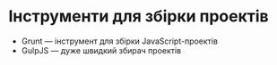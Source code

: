
# Інструменти для збірки проектів

* Grunt — інструмент для збірки JavaScript-проектів
* GulpJS — дуже швидкий збирач проектів